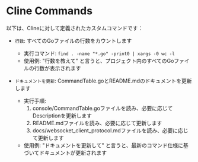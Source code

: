 # Cline Commands

以下は、Clineに対して定義されたカスタムコマンドです：

- `行数`: すべてのGoファイルの行数をカウントします
  - 実行コマンド: `find . -name "*.go" -print0 | xargs -0 wc -l`
  - 使用例: "行数を教えて" と言うと、プロジェクト内のすべてのGoファイルの行数が表示されます

- `ドキュメントを更新`: CommandTable.goとREADME.mdのドキュメントを更新します
  - 実行手順:
    1. console/CommandTable.goファイルを読み、必要に応じてDescriptionを更新します
    2. README.mdファイルを読み、必要に応じて更新します
    3. docs/websocket_client_protocol.mdファイルを読み、必要に応じて更新します
  - 使用例: "ドキュメントを更新して" と言うと、最新のコマンド仕様に基づいてドキュメントが更新されます
